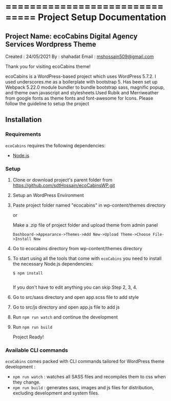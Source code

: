 ===============================
  Project Setup Documentation
===============================


Project Name: ecoCabins
Digital Agency Services Wordpress Theme
-------------------------------------------

Created : 24/05/2021
By : shahadat
Email : mshossain509@gmail.com

Thank you for visiting ecoCabins theme!

ecoCabins is a WordPress-based project which uses WordPress 5.7.2.
I used underscores.me as a boilerplate with bootstrap 5. Has been set up Webpack 5.22.0 module bundler
to bundle bootstrap sass, magnific popup, and theme own javascript and stylesheets.Used Rubik and Merriweather
from google fonts as theme fonts and font-awesome for Icons. Please follow the guideline to setup the project



Installation
---------------

### Requirements

`ecoCabins` requires the following dependencies:

- [Node.js](https://nodejs.org/)


### Setup

1. Clone or download project's parent folder from https://github.com/sdtHossain/ecoCabinsWP.git

2. Setup an WordPress Environment

3. Paste project folder named "ecocabins" in wp-content/themes directory

   or

   Make a .zip file of project folder and upload theme from admin panel
	
   ```
   Dashboard->Appearance->Themes->Add New->Upload Theme->Choose File->Install Now
   
   ```

4. Go to ecocabins directory from wp-content/themes directory

5. To start using all the tools that come with `ecoCabins`  you need to install the necessary Node.js dependencies:

   ```
   $ npm install
  
   ```

   If you don't have to edit anything you can skip Step 2, 3, 4.


6. Go to src/sass directory and open app.scss file to add style

7. Go to src/js directory and open app.js file to add js

8. Run `npm run watch` and continue the development

9. Run `npm run build`

   Project Ready!



### Available CLI commands

   `ecoCabins` comes packed with CLI commands tailored for WordPress theme development :

   - `npm run watch` : watches all SASS files and recompiles them to css when they change.
   - `npm run build` : generates sass, images and js files for distribution, excluding development and system files.